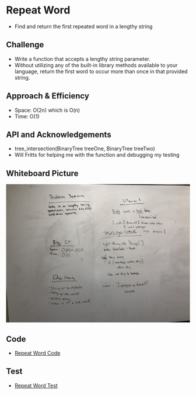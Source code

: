# Repeat Word
- Find and return the first repeated word in a lengthy string

## Challenge
- Write a function that accepts a lengthy string parameter.
- Without utilizing any of the built-in library methods available to your language, return the first word to occur more than once in that provided string.

## Approach & Efficiency
- Space: O(2n) which is O(n)
- Time: O(1)

## API and Acknowledgements
- tree_intersection(BinaryTree<Integer> treeOne, BinaryTree<Integer> treeTwo)
- Will Fritts for helping me with the function and debugging my testing

## Whiteboard Picture
![](../img/RepeatWord.jpeg)

## Code
- [Repeat Word Code](../../src/main/java/Java/RepeatWord/RepeatWord.java)

## Test
- [Repeat Word Test](../../src/test/java/Java/RepeatWord/RepeatWordTest.java)

